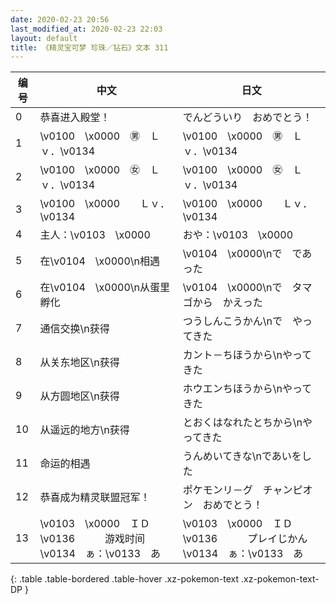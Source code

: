 ```yaml
---
date: 2020-02-23 20:56
last_modified_at: 2020-02-23 22:03
layout: default
title: 《精灵宝可梦 珍珠／钻石》文本 311
---
```

| 编号 | 中文 | 日文 |
| ---- | ---- | ---- |
| 0 | 恭喜进入殿堂！ | でんどういり　おめでとう！ |
| 1 | \v0100　\x0000　㊚　Ｌｖ．\v0134　　 | \v0100　\x0000　㊚　Ｌｖ．\v0134　　 |
| 2 | \v0100　\x0000　㊛　Ｌｖ．\v0134　　 | \v0100　\x0000　㊛　Ｌｖ．\v0134　　 |
| 3 | \v0100　\x0000　　Ｌｖ．\v0134　　 | \v0100　\x0000　　Ｌｖ．\v0134　　 |
| 4 | 主人：\v0103　\x0000 | おや：\v0103　\x0000 |
| 5 | 在\v0104　\x0000\n相遇 | \v0104　\x0000\nで　であった |
| 6 | 在\v0104　\x0000\n从蛋里孵化 | \v0104　\x0000\nで　タマゴから　かえった |
| 7 | 通信交换\n获得 | つうしんこうかん\nで　やってきた |
| 8 | 从关东地区\n获得 | カント－ちほうから\nやってきた |
| 9 | 从方圆地区\n获得 | ホウエンちほうから\nやってきた |
| 10 | 从遥远的地方\n获得 | とおくはなれたとちから\nやってきた |
| 11 | 命运的相遇 | うんめいてきな\nであいをした |
| 12 | 恭喜成为精灵联盟冠军！ | ポケモンリ－グ　チャンピオン　おめでとう！ |
| 13 | \v0103　\x0000　ＩＤ\v0136　　　游戏时间\v0134　ぁ：\v0133　あ | \v0103　\x0000　ＩＤ\v0136　　　プレイじかん\v0134　ぁ：\v0133　あ |
{: .table .table-bordered .table-hover .xz-pokemon-text .xz-pokemon-text-DP }